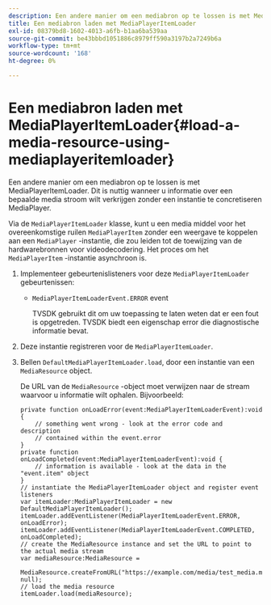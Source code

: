 ```yaml
---
description: Een andere manier om een mediabron op te lossen is met MediaPlayerItemLoader. Dit is nuttig wanneer u informatie over een bepaalde media stroom wilt verkrijgen zonder een instantie te concretiseren MediaPlayer.
title: Een mediabron laden met MediaPlayerItemLoader
exl-id: 08379bd8-1602-4013-a6fb-b1aa6ba539aa
source-git-commit: be43bbbd1051886c8979ff590a3197b2a7249b6a
workflow-type: tm+mt
source-wordcount: '168'
ht-degree: 0%

---
```


# Een mediabron laden met MediaPlayerItemLoader{#load-a-media-resource-using-mediaplayeritemloader}

Een andere manier om een mediabron op te lossen is met MediaPlayerItemLoader. Dit is nuttig wanneer u informatie over een bepaalde media stroom wilt verkrijgen zonder een instantie te concretiseren MediaPlayer.

Via de `MediaPlayerItemLoader` klasse, kunt u een media middel voor het overeenkomstige ruilen `MediaPlayerItem` zonder een weergave te koppelen aan een `MediaPlayer` -instantie, die zou leiden tot de toewijzing van de hardwarebronnen voor videodecodering. Het proces om het `MediaPlayerItem` -instantie asynchroon is.

1. Implementeer gebeurtenislisteners voor deze `MediaPlayerItemLoader` gebeurtenissen:

   * `MediaPlayerItemLoaderEvent.ERROR` event

      TVSDK gebruikt dit om uw toepassing te laten weten dat er een fout is opgetreden. TVSDK biedt een eigenschap error die diagnostische informatie bevat.

1. Deze instantie registreren voor de `MediaPlayerItemLoader`.
1. Bellen `DefaultMediaPlayerItemLoader.load`, door een instantie van een `MediaResource` object.

   De URL van de `MediaResource` -object moet verwijzen naar de stream waarvoor u informatie wilt ophalen. Bijvoorbeeld:

   ```
   private function onLoadError(event:MediaPlayerItemLoaderEvent):void { 
       // something went wrong - look at the error code and description 
       // contained within the event.error 
   } 
   private function onLoadCompleted(event:MediaPlayerItemLoaderEvent):void { 
       // information is available - look at the data in the "event.item" object 
   } 
   // instantiate the MediaPlayerItemLoader object and register event listeners 
   var itemLoader:MediaPlayerItemLoader = new DefaultMediaPlayerItemLoader(); 
   itemLoader.addEventListener(MediaPlayerItemLoaderEvent.ERROR, onLoadError); 
   itemLoader.addEventListener(MediaPlayerItemLoaderEvent.COMPLETED, onLoadCompleted); 
   // create the MediaResource instance and set the URL to point to the actual media stream 
   var mediaResource:MediaResource = 
     MediaResource.createFromURL("https://example.com/media/test_media.m3u8", null); 
   // load the media resource 
   itemLoader.load(mediaResource); 
   ```
